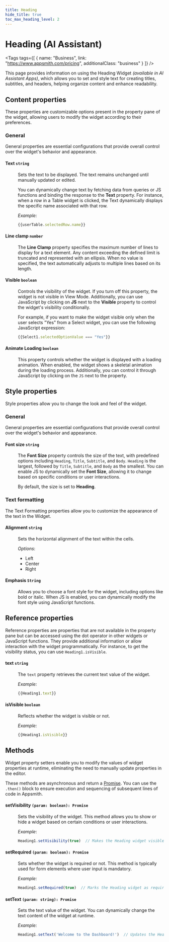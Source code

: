 ```yaml
---
title: Heading
hide_title: true
toc_max_heading_level: 2
---
```

<!-- vale off -->

<div className="tag-wrapper">
 <h1>Heading (AI Assistant)</h1>

<Tags
tags={[
{ name: "Business", link: "https://www.appsmith.com/pricing", additionalClass: "business" }
]}
/>


</div>

<!-- vale on -->

This page provides information on using the Heading Widget *(available in AI Assistant Apps)*, which allows you to set and style text for creating titles, subtitles, and headers, helping organize content and enhance readability.


 <ZoomImage
    src="/img/Heading-widget.png" 
    alt=""
    caption=""
  /> 

## Content properties

These properties are customizable options present in the property pane of the widget, allowing users to modify the widget according to their preferences.

### General

General properties are essential configurations that provide overall control over the widget's behavior and appearance. 


#### Text `string`

<dd>

Sets the text to be displayed. The text remains unchanged until manually updated or edited.

You can dynamically change text by fetching data from queries or JS functions and binding the response to the **Text** property. For instance, when a row in a Table widget is clicked, the Text dynamically displays the specific name associated with that row.

*Example:*

```js
{{userTable.selectedRow.name}}
```


</dd>

#### Line clamp `number`

<dd>

The **Line Clamp** property specifies the maximum number of lines to display for a text element. Any content exceeding the defined limit is truncated and represented with an ellipsis. When no value is specified, the text automatically adjusts to multiple lines based on its length. 

</dd>

#### Visible `boolean`

<dd>

Controls the visibility of the widget. If you turn off this property, the widget is not visible in View Mode. Additionally, you can use JavaScript by clicking on **JS** next to the **Visible** property to control the widget's visibility conditionally.

For example, if you want to make the widget visible only when the user selects "Yes" from a Select widget, you can use the following JavaScript expression: 
```js
{{Select1.selectedOptionValue === "Yes"}}
```

</dd>

#### Animate Loading `boolean`


<dd>

This property controls whether the widget is displayed with a loading animation. When enabled, the widget shows a skeletal animation during the loading process. Additionally, you can control it through JavaScript by clicking on the <code>JS</code> next to the property.

</dd>

## Style properties

Style properties allow you to change the look and feel of the widget.

### General

General properties are essential configurations that provide overall control over the widget's behavior and appearance. 


#### Font size `string`

<dd>

The **Font Size** property controls the size of the text, with predefined options including `Heading`, `Title`, `Subtitle`, and `Body`. `Heading` is the largest, followed by `Title`, `Subtitle`, and `Body` as the smallest. You can enable JS to dynamically set the **Font Size**, allowing it to change based on specific conditions or user interactions. 

By default, the size is set to **Heading**.



</dd>


### Text formatting

The Text Formatting properties allow you to customize the appearance of the text in the Widget. 

#### Alignment `string`

<dd>

Sets the horizontal alignment of the text within the cells.

*Options*:
* Left
* Center
* Right

</dd>

#### Emphasis `String`

<dd>

Allows you to choose a font style for the widget, including options like bold or italic. When JS is enabled, you can dynamically modify the font style using JavaScript functions.

</dd>

## Reference properties

Reference properties are properties that are not available in the property pane but can be accessed using the dot operator in other widgets or JavaScript functions. They provide additional information or allow interaction with the widget programmatically. For instance, to get the visibility status, you can use `Heading1.isVisible`.

#### text `string`

<dd>

The `text` property retrieves the current text value of the widget.

*Example:*
```js
{{Heading1.text}}
```

</dd>

#### isVisible `boolean`

<dd>

Reflects whether the widget is visible or not.

*Example:*

```js
{{Heading1.isVisible}}
```

</dd> 

## Methods

Widget property setters enable you to modify the values of widget properties at runtime, eliminating the need to manually update properties in the editor. 

These methods are asynchronous and return a [Promise](https://docs.appsmith.com/core-concepts/writing-code/javascript-promises#using-promises-in-appsmith). You can use the `.then()` block to ensure execution and sequencing of subsequent lines of code in Appsmith.

#### setVisibility `(param: boolean): Promise`

<dd>

Sets the visibility of the widget. This method allows you to show or hide a widget based on certain conditions or user interactions.

*Example*:

```js
Heading1.setVisibility(true)  // Makes the Heading widget visible
```

</dd>


#### setRequired `(param: boolean): Promise`

<dd>

Sets whether the widget is required or not. This method is typically used for form elements where user input is mandatory.

*Example:*

```js
Heading1.setRequired(true)  // Marks the Heading widget as required
```

</dd>

#### setText `(param: string): Promise`

<dd>

Sets the text value of the widget. You can dynamically change the text content of the widget at runtime.

*Example:*

```js
Heading1.setText('Welcome to the Dashboard!')  // Updates the Heading widget text
```
</dd>